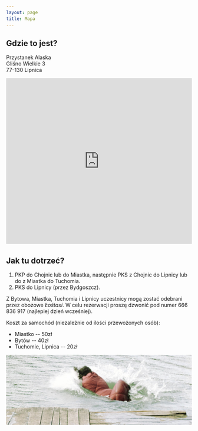 ```yaml
---
layout: page
title: Mapa
---
```


## Gdzie to jest?

Przystanek Alaska  
Gliśno Wielkie 3  
77-130 Lipnica

<iframe src="https://www.google.com/maps/embed?pb=!1m18!1m12!1m3!1d155184.2293570478!2d17.262679489888434!3d54.10749304699728!2m3!1f0!2f0!3f0!3m2!1i1024!2i768!4f13.1!3m3!1m2!1s0x470204cd93cb0297%3A0xbe68d3ed2dc413b3!2sPrzystanek+Alaska!5e0!3m2!1sen!2sus!4v1466351397921"
    width="100%" height="450" frameborder="0" style="border:0" allowfullscreen></iframe>

## Jak tu dotrzeć?

1. PKP do Chojnic lub do Miastka, następnie PKS z Chojnic do Lipnicy lub do z Miastka do Tuchomia.
2. PKS do Lipnicy (przez Bydgoszcz).

Z Bytowa, Miastka, Tuchomia i Lipnicy uczestnicy mogą zostać odebrani przez obozowe *Łośtaxi*. W celu rezerwacji proszę dzwonić pod numer 666 836 917 (najlepiej dzień wcześniej).  

Koszt za samochód (niezależnie od ilości przewożonych osób):

- Miastko -- 50zł
- Bytów -- 40zł
- Tuchomie, Lipnica -- 20zł

![spiwor](/public/spiwor.jpg)
